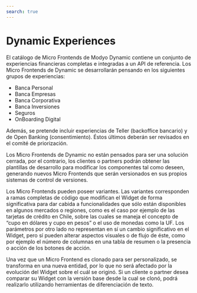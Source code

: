 ```yaml
---
search: true
---
```


# Dynamic Experiences

El catálogo de Micro Frontends de Modyo Dynamic contiene un conjunto de experiencias financieras completas e integradas a un API de referencia. Los Micro Frontends de Dynamic se desarrollarán pensando en los siguientes grupos de experiencias:

- Banca Personal
- Banca Empresas
- Banca Corporativa
- Banca Inversiones
- Seguros
- OnBoarding Digital

Además, se pretende incluir experiencias de Teller (backoffice bancario) y de Open Banking (consentimiento). Éstos últimos deberán ser revisados en el comité de priorización.

Los Micro Frontends de Dynamic no están pensados para ser una solución cerrada, por el contrario, los clientes o partners podrán obtener las plantillas de desarrollo para modificar los componentes tal como deseen, generando nuevos Micro Frontends que serán versionados en sus propios sistemas de control de versiones.

Los Micro Frontends pueden poseer variantes. Las variantes corresponden a ramas completas de código que modifican el Widget de forma significativa para dar cabida a funcionalidades que sólo están disponibles en algunos mercados o regiones, como es el caso por ejemplo de las tarjetas de crédito en Chile, sobre las cuales se maneja el concepto de “cupo en dólares y cupo en pesos” o el uso de monedas como la UF. Los parámetros por otro lado no representan en sí un cambio significativo en el Widget, pero sí pueden alterar aspectos visuales o de flujo de éste, como por ejemplo el número de columnas en una tabla de resumen o la presencia o acción de los botones de acción.

Una vez que un Micro Frontend es clonado para ser personalizado, se transforma en una nueva entidad, por lo que no será afectado por la evolución del Widget sobre el cuál se originó. Si un cliente o partner desea comparar su Widget con la versión base desde la cual se clonó, podrá realizarlo utilizando herramientas de diferenciación de texto.
